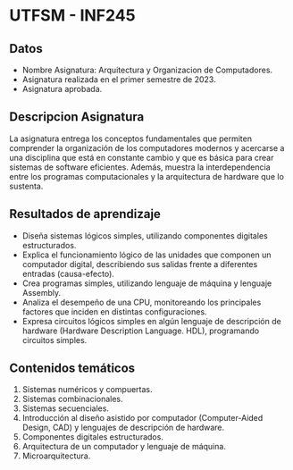 # UTFSM - INF245

## Datos
- Nombre Asignatura: Arquitectura y Organizacion de Computadores.
- Asignatura realizada en el primer semestre de 2023.
- Asignatura aprobada.

## Descripcion Asignatura
La asignatura entrega los conceptos fundamentales que permiten comprender la organización de 
los computadores modernos y acercarse a una disciplina que está en constante cambio y que es 
básica para crear sistemas de software eficientes. Además, muestra la interdependencia entre los 
programas computacionales y la arquitectura de hardware que lo sustenta. 

## Resultados de aprendizaje
- Diseña sistemas lógicos simples, utilizando componentes digitales estructurados. 
- Explica el funcionamiento lógico de las unidades que componen un computador digital, describiendo sus salidas frente a diferentes entradas (causa-efecto). 
- Crea programas simples, utilizando lenguaje de máquina y lenguaje Assembly. 
- Analiza el desempeño de una CPU, monitoreando los principales factores que inciden en distintas configuraciones. 
- Expresa circuitos lógicos simples en algún lenguaje de descripción de hardware (Hardware Description Language. HDL), programando circuitos simples. 

## Contenidos temáticos
1. Sistemas numéricos y compuertas. 
2. Sistemas combinacionales. 
3. Sistemas secuenciales. 
4. Introducción al diseño asistido por computador (Computer-Aided Design, CAD) y lenguajes de 
descripción de hardware. 
5. Componentes digitales estructurados. 
6. Arquitectura de un computador y lenguaje de máquina. 
7. Microarquitectura.
